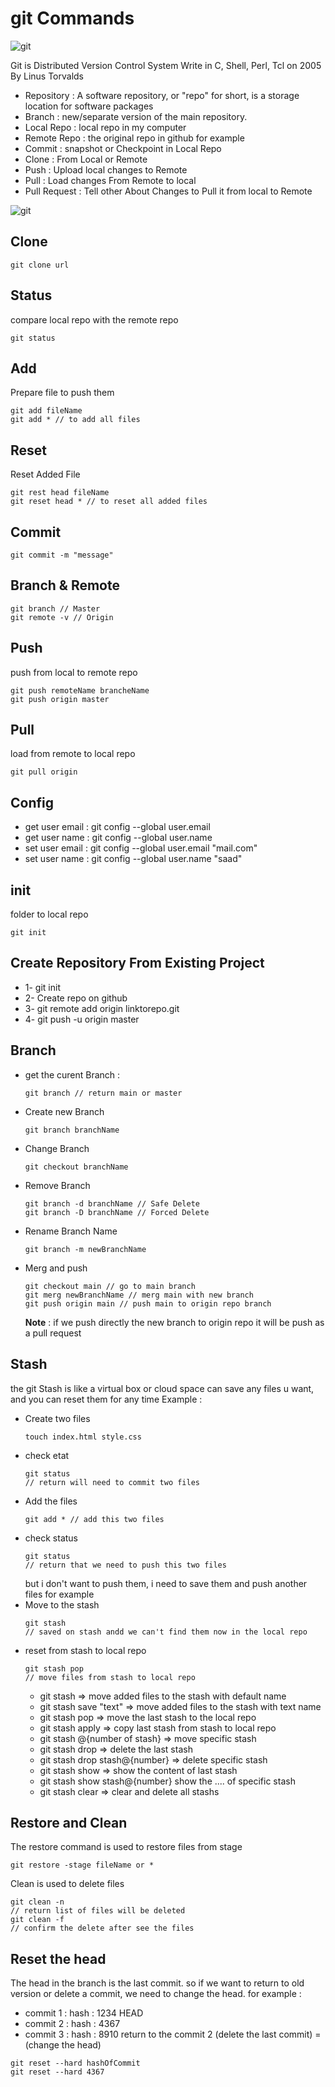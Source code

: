 # git Commands
![git](https://www.wissenschaft.com.ng/wp-content/uploads/2021/02/git_banner.png)

Git is Distributed Version Control System Write in C, Shell, Perl, Tcl on 2005 By Linus Torvalds

- Repository : A software repository, or "repo" for short, is a storage location for software packages
- Branch : new/separate version of the main repository.
- Local Repo : local repo in my computer
- Remote Repo : the original repo in github for example
- Commit : snapshot or Checkpoint in Local Repo
- Clone : From Local or Remote 
- Push : Upload local changes to Remote
- Pull : Load changes From Remote to local
- Pull Request : Tell other About Changes to Pull it from local to Remote

![git](https://miro.medium.com/max/800/1*ZG8OzO2oTPi6cwm_e1h7rw.png)

## Clone
  ````
  git clone url
  ````
## Status
compare local repo with the remote repo
  ````
  git status
  ````
## Add
Prepare file to push them
  ````
  git add fileName
  git add * // to add all files
  ````
## Reset
Reset Added File
  ````
  git rest head fileName
  git reset head * // to reset all added files
  ````
## Commit
  ````
  git commit -m "message"
  ````
## Branch & Remote
  ````
  git branch // Master
  git remote -v // Origin
  ````
## Push
push from local to remote repo
  ````
  git push remoteName brancheName
  git push origin master
  ````
## Pull
load from remote to local repo
  ````
  git pull origin
  ````
## Config
  - get user email : git config --global user.email
  - get user name : git config --global user.name
  - set user email : git config --global user.email "mail.com"
  - set user name : git config --global user.name "saad"
## init
folder to local repo
  ````
  git init
  ````
## Create Repository From Existing Project
- 1- git init
- 2- Create repo on github
- 3- git remote add origin linktorepo.git
- 4- git push -u origin master
## Branch
  - get the curent Branch :
    ````
    git branch // return main or master
    ````
  - Create new Branch
    ````
    git branch branchName
    ````
  - Change Branch
    ````
    git checkout branchName
    ````
  - Remove Branch
    ````
    git branch -d branchName // Safe Delete
    git branch -D branchName // Forced Delete
    ````
  - Rename Branch Name
    ````
    git branch -m newBranchName
    ````
  - Merg and push
    ````
    git checkout main // go to main branch
    git merg newBranchName // merg main with new branch
    git push origin main // push main to origin repo branch
    ````
    <strong>Note</strong> : if we push directly the new branch to origin repo it will be push as a pull request
## Stash
the git Stash is like a virtual box or cloud space can save any files u want, and you can reset them for any time
Example :
- Create two files
  ````
  touch index.html style.css 
  ````
- check etat
  ````
  git status 
  // return will need to commit two files
  ````
- Add the files
  ````
  git add * // add this two files
  ````
- check status
  ````
  git status 
  // return that we need to push this two files
  ````
  but i don't want to push them, i need to save them and push another files for example
- Move to the stash
  ````
  git stash 
  // saved on stash andd we can't find them now in the local repo
  `````
- reset from stash to local repo
  ````
  git stash pop
  // move files from stash to local repo
  ````
  - git stash => move added files to the stash with default name
  - git stash save "text" => move added files to the stash with text name
  - git stash pop => move the last stash to the local repo
  - git stash apply => copy last stash from stash to local repo
  - git stash @{number of stash} => move specific stash
  - git stash drop => delete the last stash
  - git stash drop stash@{number} => delete specific stash
  - git stash show => show the content of last stash
  - git stash show stash@{number} show the .... of specific stash
  - git stash clear => clear and delete all stashs
## Restore and Clean
The restore command is used to restore files from stage
````
git restore -stage fileName or *
````
Clean is used to delete files
````
git clean -n
// return list of files will be deleted
git clean -f
// confirm the delete after see the files
````
## Reset the head
The head in the branch is the last commit.
so if we want to return to old version or delete a commit, we need to change the head.
for example :
- commit 1 : hash : 1234 HEAD
- commit 2 : hash : 4367
- commit 3 : hash : 8910
return to the commit 2 (delete the last commit) = (change the head)
````
git reset --hard hashOfCommit
git reset --hard 4367
````
